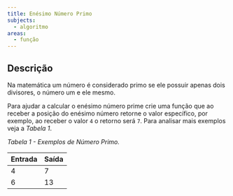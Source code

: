 ```yaml
---
title: Enésimo Número Primo
subjects:
  - algoritmo
areas:
  - função
---
```


## Descrição

Na matemática um número é considerado primo se ele possuir apenas dois divisores, o número um e ele mesmo.

Para ajudar a calcular o enésimo número prime crie uma função que ao receber a posição do enésimo número retorne o valor específico, por exemplo, ao receber o valor `4` o retorno será `7`. Para analisar mais exemplos veja a _Tabela 1_.

_Tabela 1 - Exemplos de Número Primo._

| Entrada | Saída |
| ------- | ----- |
| 4       | 7     |
| 6       | 13    |
